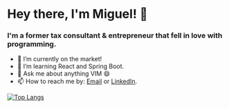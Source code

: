 # Hey there, I'm Miguel! 👋

### I'm a former tax consultant & entrepreneur that fell in love with programming.

<!--
**miguelvaladas/miguelvaladas** is a ✨ _special_ ✨ repository because its `README.md` (this file) appears on your GitHub profile.

Here are some ideas to get you started:
-->
- 🔭 I’m currently on the market!
- 🌱 I’m learning React and Spring Boot.
- 💬 Ask me about anything VIM 😄
- 📫 How to reach me by: <a href="mailto:airesvaladas@gmail.com">Email</a> or <a href="https://www.linkedin.com/in/miguel-valadas/">LinkedIn</a>.

[![Top Langs](https://github-readme-stats.vercel.app/api/top-langs/?username=miguelvaladas)](https://github.com/anuraghazra/github-readme-stats)
